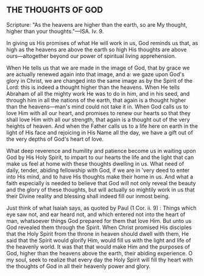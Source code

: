 ## THE THOUGHTS OF GOD ##

Scripture: "As the heavens are higher than the earth, so are My thought, higher than your thoughts."—ISA. Iv. 9.



In giving us His promises of what He will work in us, God reminds us that, as high as the heavens are above the earth so high His thoughts are above ours—altogether beyond our power of spiritual living apprehension.



When He tells us that we are made in the image of God, that by grace we are actually renewed again into that image, and a: we gaze upon God's glory in Christ, we are changed into the same image as by the Spirit of the Lord: this is indeed a thought higher than the heavens. When He tells Abraham of all the mighty work He was to do in him, and in his seed, and through him in all the nations of the earth, that again is a thought higher than the heavens—man's mind could not take it in. When God calls us to love Him with all our heart, and promises to renew our hearts so that they shall love Him with all our strength, that again is a thought out of the very heights of heaven. And when the Father calls us to a life here on earth in the light of His face and rejoicing in His Name all the day, we have a gift out of the very depths of God's heart of love.



What deep reverence and humility and patience become us in waiting upon God by His Holy Spirit, to impart to our hearts the life and the light that can make us feel at home with these thoughts dwelling in us. What need of daily, tender, abiding fellowship with God, if we are in 'very deed to enter into His mind, and to have His thoughts make their home in us. And what a faith especially is needed to believe that God will not only reveal the beauty and the glory of these thoughts, but will actually so mightily work in us that their Divine reality and blessing shall indeed fill our inmost being.



Just think of what Isaiah says, as quoted by Paul (1 Cor. ii. 9) : Things which eye saw not, and ear heard not, and which entered not into the heart of man, whatsoever things God prepared for them that love Him. But unto us God revealed them through the Spirit. When Christ promised His disciples that the Holy Spirit from the throne in heaven should dwell with them, He said that the Spirit would glorify Him, would fill us with the light and life of the heavenly world. It was that that would make Him and the purposes of God, higher than the heavens above the earth, their abiding experience. O my soul, seek to realize that every day the Holy Spirit will fill thy heart with the thoughts of God in all their heavenly power and glory.

